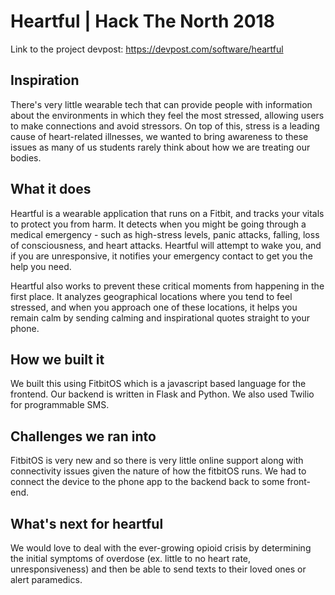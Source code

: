 # Heartful | Hack The North 2018

Link to the project devpost: https://devpost.com/software/heartful

## Inspiration
There's very little wearable tech that can provide people with information about the environments in which they feel the most stressed, allowing users to make connections and avoid stressors. On top of this, stress is a leading cause of heart-related illnesses, we wanted to bring awareness to these issues as many of us students rarely think about how we are treating our bodies. 

## What it does

Heartful is a wearable application that runs on a Fitbit, and tracks your vitals to protect you from harm. It detects when you might be going through a medical emergency - such as high-stress levels, panic attacks, falling, loss of consciousness, and heart attacks. Heartful will attempt to wake you, and if you are unresponsive, it notifies your emergency contact to get you the help you need. 

Heartful also works to prevent these critical moments from happening in the first place. It analyzes geographical locations where you tend to feel stressed, and when you approach one of these locations, it helps you remain calm by sending calming and inspirational quotes straight to your phone.

## How we built it
We built this using FitbitOS which is a javascript based language for the frontend. Our backend is written in Flask and Python. We also used Twilio for programmable SMS.

## Challenges we ran into
FitbitOS is very new and so there is very little online support along with connectivity issues given the nature of how the fitbitOS runs. We had to connect the device to the phone app to the backend back to some front-end. 

## What's next for heartful
We would love to deal with the ever-growing opioid crisis by determining the initial symptoms of overdose (ex. little to no heart rate, unresponsiveness) and then be able to send texts to their loved ones or alert paramedics. 

